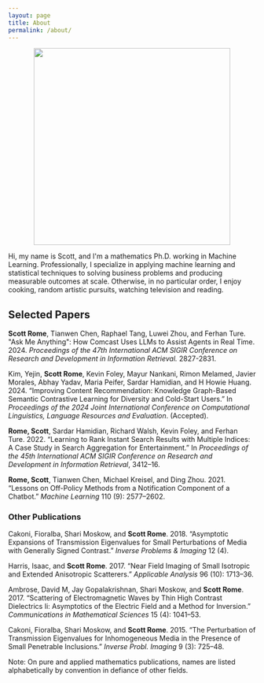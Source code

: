 ```yaml
---
layout: page
title: About
permalink: /about/
---
```


<center><img src="../images/me.jpg" width="400em"></center>

Hi, my name is Scott, and I'm a mathematics Ph.D. working in Machine Learning. Professionally, I specialize in applying machine learning and statistical techniques to solving business problems and producing measurable outcomes at scale. Otherwise, in no particular order, I enjoy cooking, random artistic pursuits, watching television and reading.


## Selected Papers


__Scott Rome__, Tianwen Chen, Raphael Tang, Luwei Zhou, and Ferhan Ture. "Ask Me Anything": How Comcast Uses LLMs to Assist Agents in Real Time. 2024. *Proceedings of the 47th International ACM SIGIR Conference on Research
and Development in Information Retrieval.* 2827-2831.

Kim, Yejin, __Scott Rome__, Kevin Foley, Mayur Nankani, Rimon Melamed,
Javier Morales, Abhay Yadav, Maria Peifer, Sardar Hamidian, and H Howie
Huang. 2024. “Improving Content Recommendation: Knowledge Graph-Based
Semantic Contrastive Learning for Diversity and Cold-Start Users.”
In *Proceedings of the 2024 Joint International Conference on Computational Linguistics, Language Resources and Evaluation*. (Accepted).

__Rome, Scott__, Sardar Hamidian, Richard Walsh, Kevin Foley, and Ferhan
Ture. 2022. “Learning to Rank Instant Search Results with Multiple
Indices: A Case Study in Search Aggregation for Entertainment.” In
*Proceedings of the 45th International ACM SIGIR Conference on Research
and Development in Information Retrieval*, 3412–16.

__Rome, Scott__, Tianwen Chen, Michael Kreisel, and Ding Zhou. 2021.
“Lessons on Off-Policy Methods from a Notification Component of a
Chatbot.” *Machine Learning* 110 (9): 2577–2602.


### Other Publications

Cakoni, Fioralba, Shari Moskow, and __Scott Rome__.  2018. “Asymptotic Expansions of Transmission Eigenvalues for Small
Perturbations of Media with Generally Signed Contrast.” *Inverse
Problems & Imaging* 12 (4).

Harris, Isaac, and __Scott Rome__. 2017. “Near Field Imaging of Small
Isotropic and Extended Anisotropic Scatterers.” *Applicable Analysis* 96
(10): 1713–36.

Ambrose, David M, Jay Gopalakrishnan, Shari Moskow, and __Scott Rome__. 2017. “Scattering of Electromagnetic Waves by Thin High Contrast
Dielectrics Ii: Asymptotics of the Electric Field and a Method for
Inversion.” *Communications in Mathematical Sciences* 15 (4): 1041–53.

Cakoni, Fioralba, Shari Moskow, and __Scott Rome__. 2015. “The Perturbation
of Transmission Eigenvalues for Inhomogeneous Media in the Presence of
Small Penetrable Inclusions.” *Inverse Probl. Imaging* 9 (3): 725–48.

Note: On pure and applied mathematics publications, names are listed alphabetically by convention in defiance of other fields.




